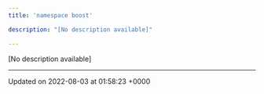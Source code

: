 ```yaml
---
title: 'namespace boost'

description: "[No description available]"

---
```







[No description available]






-------------------------------

Updated on 2022-08-03 at 01:58:23 +0000